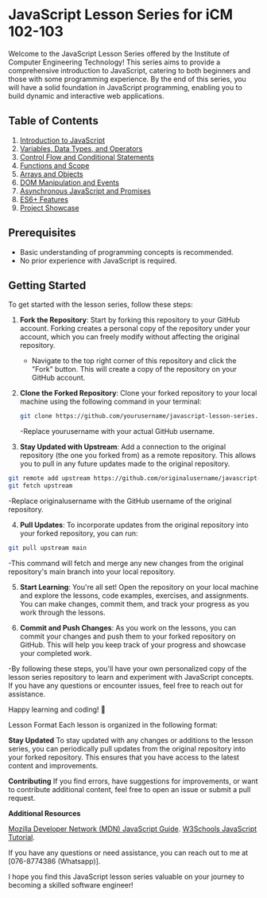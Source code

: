 # JavaScript Lesson Series for iCM 102-103

Welcome to the JavaScript Lesson Series offered by the Institute of Computer Engineering Technology! This series aims to provide a comprehensive introduction to JavaScript, catering to both beginners and those with some programming experience. By the end of this series, you will have a solid foundation in JavaScript programming, enabling you to build dynamic and interactive web applications.

## Table of Contents

1. [Introduction to JavaScript](#introduction-to-javascript)
2. [Variables, Data Types, and Operators](#variables-data-types-and-operators)
3. [Control Flow and Conditional Statements](#control-flow-and-conditional-statements)
4. [Functions and Scope](#functions-and-scope)
5. [Arrays and Objects](#arrays-and-objects)
6. [DOM Manipulation and Events](#dom-manipulation-and-events)
7. [Asynchronous JavaScript and Promises](#asynchronous-javascript-and-promises)
8. [ES6+ Features](#es6-features)
9. [Project Showcase](#project-showcase)

## Prerequisites

- Basic understanding of programming concepts is recommended.
- No prior experience with JavaScript is required.

## Getting Started

To get started with the lesson series, follow these steps:

1. **Fork the Repository**: Start by forking this repository to your GitHub account. Forking creates a personal copy of the repository under your account, which you can freely modify without affecting the original repository.

   - Navigate to the top right corner of this repository and click the "Fork" button. This will create a copy of the repository on your GitHub account.

2. **Clone the Forked Repository**: Clone your forked repository to your local machine using the following command in your terminal:

   ```sh
   git clone https://github.com/yourusername/javascript-lesson-series.git
   ```

   -Replace yourusername with your actual GitHub username.

3. **Stay Updated with Upstream**: Add a connection to the original repository (the one you forked from) as a remote repository. This allows you to pull in any future updates made to the original repository.

  ```sh
  git remote add upstream https://github.com/originalusername/javascript-lesson-series.git
  git fetch upstream
  ```

  -Replace originalusername with the GitHub username of the original repository.

4. **Pull Updates**: To incorporate updates from the original repository into your forked repository, you can run:

```sh
git pull upstream main
```
-This command will fetch and merge any new changes from the original repository's main branch into your local repository.

5. **Start Learning**: You're all set! Open the repository on your local machine and explore the lessons, code examples, exercises, and assignments. You can make changes, commit them, and track your progress as you work through the lessons.

6. **Commit and Push Changes**: As you work on the lessons, you can commit your changes and push them to your forked repository on GitHub. This will help you keep track of your progress and showcase your completed work.

-By following these steps, you'll have your own personalized copy of the lesson series repository to learn and experiment with JavaScript concepts. If you have any questions or encounter issues, feel free to reach out for assistance.

Happy learning and coding! 🚀

Lesson Format
Each lesson is organized in the following format:

**Stay Updated**
To stay updated with any changes or additions to the lesson series, you can periodically pull updates from the original repository into your forked repository. This ensures that you have access to the latest content and improvements.

**Contributing**
If you find errors, have suggestions for improvements, or want to contribute additional content, feel free to open an issue or submit a pull request.

**Additional Resources**

[Mozilla Developer Network (MDN) JavaScript Guide](https://developer.mozilla.org/en-US/docs/Web/JavaScript/Guide).
[W3Schools JavaScript Tutorial](https://www.w3schools.com/js/).

If you have any questions or need assistance, you can reach out to me at [076-8774386 (Whatsapp)].

I hope you find this JavaScript lesson series valuable on your journey to becoming a skilled software engineer!
